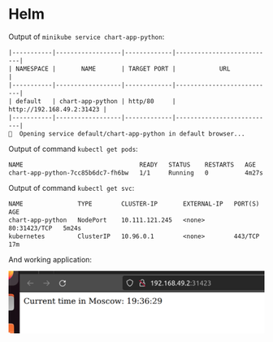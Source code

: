 # Helm

Output of `minikube service chart-app-python`:

```
|-----------|------------------|-------------|---------------------------|
| NAMESPACE |       NAME       | TARGET PORT |            URL            |
|-----------|------------------|-------------|---------------------------|
| default   | chart-app-python | http/80     | http://192.168.49.2:31423 |
|-----------|------------------|-------------|---------------------------|
🎉  Opening service default/chart-app-python in default browser...
```

Output of command `kubectl get pods`:

```
NAME                                READY   STATUS    RESTARTS   AGE
chart-app-python-7cc85b6dc7-fh6bw   1/1     Running   0          4m27s
```

Output of command `kubectl get svc`:

```
NAME               TYPE        CLUSTER-IP       EXTERNAL-IP   PORT(S)        AGE
chart-app-python   NodePort    10.111.121.245   <none>        80:31423/TCP   5m24s
kubernetes         ClusterIP   10.96.0.1        <none>        443/TCP        17m
```

And working application:

![app-python](../images/Screenshot%20from%202023-12-09%2019-40-31.png)